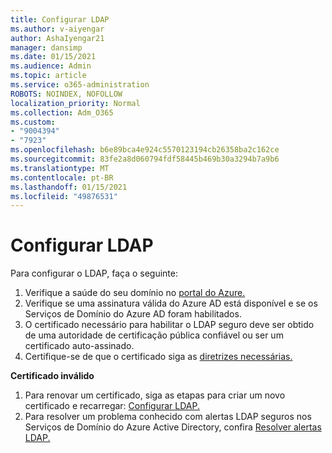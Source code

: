 ```yaml
---
title: Configurar LDAP
ms.author: v-aiyengar
author: AshaIyengar21
manager: dansimp
ms.date: 01/15/2021
ms.audience: Admin
ms.topic: article
ms.service: o365-administration
ROBOTS: NOINDEX, NOFOLLOW
localization_priority: Normal
ms.collection: Adm_O365
ms.custom:
- "9004394"
- "7923"
ms.openlocfilehash: b6e89bca4e924c5570123194cb26358ba2c162ce
ms.sourcegitcommit: 83fe2a8d060794fdf58445b469b30a3294b7a9b6
ms.translationtype: MT
ms.contentlocale: pt-BR
ms.lasthandoff: 01/15/2021
ms.locfileid: "49876531"
---
```

# <a name="configure-ldap"></a>Configurar LDAP

Para configurar o LDAP, faça o seguinte:

1. Verifique a saúde do seu domínio no [portal do Azure.](https://aka.ms/aadds-health)
1. Verifique se uma assinatura válida do Azure AD está disponível e se os Serviços de Domínio do Azure AD foram habilitados.
1. O certificado necessário para habilitar o LDAP seguro deve ser obtido de uma autoridade de certificação pública confiável ou ser um certificado auto-assinado.
1. Certifique-se de que o certificado siga as [diretrizes necessárias.](https://docs.microsoft.com/azure/active-directory-domain-services/active-directory-ds-admin-guide-configure-secure-ldap#requirements-for-the-secure-ldap-certificate)

**Certificado inválido**
1. Para renovar um certificado, siga as etapas para criar um novo certificado e recarregar: [Configurar LDAP.](https://docs.microsoft.com/azure/active-directory-domain-services/tutorial-configure-ldaps?WT.mc_id=Portal-Microsoft_Azure_Support)
1. Para resolver um problema conhecido com alertas LDAP seguros nos Serviços de Domínio do Azure Active Directory, confira [Resolver alertas LDAP.](https://docs.microsoft.com/azure/active-directory-domain-services/alert-ldaps?WT.mc_id=Portal-Microsoft_Azure_Support)
